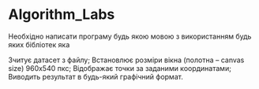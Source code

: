 # Algorithm_Labs
Необхідно написати програму будь якою мовою з використанням будь яких бібліотек яка

Зчитує датасет з файлу;
Встановлює розміри вікна (полотна – canvas size) 960х540 пкс;
Відображає точки за заданими координатами;
Виводить результат в будь-який графічний формат.
